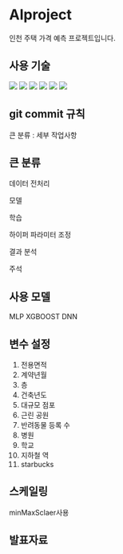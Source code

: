 # AIproject
인천 주택 가격 예측 프로젝트입니다. 

## 사용 기술
<img src="https://img.shields.io/badge/Google Colab-F9AB00?style=flat-square&logo=Google Colab&logoColor=white"/></a> 
<img src="https://img.shields.io/badge/Python-3776AB?style=flat-square&logo=Python&logoColor=white"/></a>
<img src="https://img.shields.io/badge/PyTorch-EE4C2C?style=flat-square&logo=PyTorch&logoColor=white"/></a> 
<img src="https://img.shields.io/badge/Keras-D00000?style=flat-square&logo=Keras&logoColor=white"/></a> 
<img src="https://img.shields.io/badge/Python-3776AB?style=flat-square&logo=Python&logoColor=white"/></a> 
<img src="https://img.shields.io/badge/scikit-learn-F7931E?style=flat-square&logo=scikit-learn&logoColor=white"/></a>

## git commit 규칙

큰 분류 : 세부 작업사항

## 큰 분류
데이터 전처리

모델

학습

하이퍼 파라미터 조정

결과 분석

주석

## 사용 모델
MLP
XGBOOST
DNN

## 변수 설정
1. 전용면적
2. 계약년월
3. 층
4. 건축년도
5. 대규모 점포
6. 근린 공원
7. 반려동물 등록 수
8. 병원
9. 학교
10. 지하철 역
11. starbucks

## 스케일링
minMaxSclaer사용

## 발표자료
<object data="http://yoursite.com/the.pdf](https://github.com/HousePricePredictionIncheon/streamlit/files/8983584/17._TermProject_.ppt_MLP.XGBOOST.pdf" type="application/pdf" width="80%">
</object>





